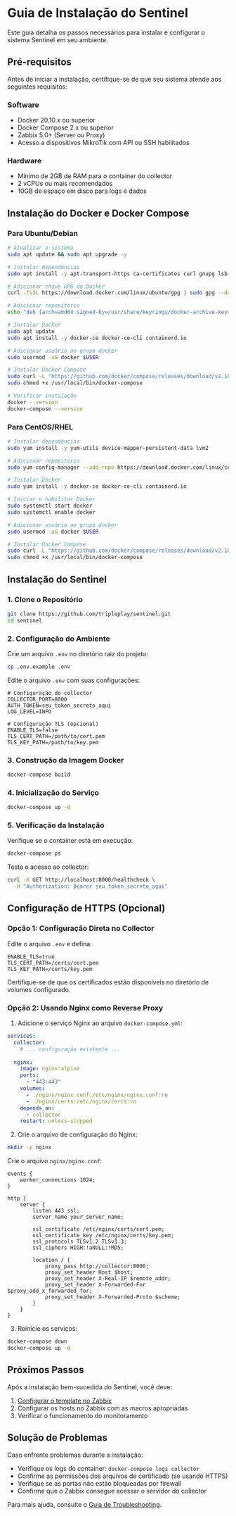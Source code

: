 # Guia de Instalação do Sentinel

Este guia detalha os passos necessários para instalar e configurar o sistema Sentinel em seu ambiente.

## Pré-requisitos

Antes de iniciar a instalação, certifique-se de que seu sistema atende aos seguintes requisitos:

### Software
- Docker 20.10.x ou superior
- Docker Compose 2.x ou superior
- Zabbix 5.0+ (Server ou Proxy)
- Acesso a dispositivos MikroTik com API ou SSH habilitados

### Hardware
- Mínimo de 2GB de RAM para o container do collector
- 2 vCPUs ou mais recomendados
- 10GB de espaço em disco para logs e dados

## Instalação do Docker e Docker Compose

### Para Ubuntu/Debian

```bash
# Atualizar o sistema
sudo apt update && sudo apt upgrade -y

# Instalar dependências
sudo apt install -y apt-transport-https ca-certificates curl gnupg lsb-release

# Adicionar chave GPG do Docker
curl -fsSL https://download.docker.com/linux/ubuntu/gpg | sudo gpg --dearmor -o /usr/share/keyrings/docker-archive-keyring.gpg

# Adicionar repositório
echo "deb [arch=amd64 signed-by=/usr/share/keyrings/docker-archive-keyring.gpg] https://download.docker.com/linux/ubuntu $(lsb_release -cs) stable" | sudo tee /etc/apt/sources.list.d/docker.list > /dev/null

# Instalar Docker
sudo apt update
sudo apt install -y docker-ce docker-ce-cli containerd.io

# Adicionar usuário ao grupo docker
sudo usermod -aG docker $USER

# Instalar Docker Compose
sudo curl -L "https://github.com/docker/compose/releases/download/v2.18.1/docker-compose-$(uname -s)-$(uname -m)" -o /usr/local/bin/docker-compose
sudo chmod +x /usr/local/bin/docker-compose

# Verificar instalação
docker --version
docker-compose --version
```

### Para CentOS/RHEL

```bash
# Instalar dependências
sudo yum install -y yum-utils device-mapper-persistent-data lvm2

# Adicionar repositório
sudo yum-config-manager --add-repo https://download.docker.com/linux/centos/docker-ce.repo

# Instalar Docker
sudo yum install -y docker-ce docker-ce-cli containerd.io

# Iniciar e habilitar Docker
sudo systemctl start docker
sudo systemctl enable docker

# Adicionar usuário ao grupo docker
sudo usermod -aG docker $USER

# Instalar Docker Compose
sudo curl -L "https://github.com/docker/compose/releases/download/v2.18.1/docker-compose-$(uname -s)-$(uname -m)" -o /usr/local/bin/docker-compose
sudo chmod +x /usr/local/bin/docker-compose
```

## Instalação do Sentinel

### 1. Clone o Repositório

```bash
git clone https://github.com/tripleplay/sentinel.git
cd sentinel
```

### 2. Configuração do Ambiente

Crie um arquivo `.env` no diretório raiz do projeto:

```bash
cp .env.example .env
```

Edite o arquivo `.env` com suas configurações:

```
# Configuração do collector
COLLECTOR_PORT=8000
AUTH_TOKEN=seu_token_secreto_aqui
LOG_LEVEL=INFO

# Configuração TLS (opcional)
ENABLE_TLS=false
TLS_CERT_PATH=/path/to/cert.pem
TLS_KEY_PATH=/path/to/key.pem
```

### 3. Construção da Imagem Docker

```bash
docker-compose build
```

### 4. Inicialização do Serviço

```bash
docker-compose up -d
```

### 5. Verificação da Instalação

Verifique se o container está em execução:

```bash
docker-compose ps
```

Teste o acesso ao collector:

```bash
curl -X GET http://localhost:8000/healthcheck \
  -H "Authorization: Bearer seu_token_secreto_aqui"
```

## Configuração de HTTPS (Opcional)

### Opção 1: Configuração Direta no Collector

Edite o arquivo `.env` e defina:

```
ENABLE_TLS=true
TLS_CERT_PATH=/certs/cert.pem
TLS_KEY_PATH=/certs/key.pem
```

Certifique-se de que os certificados estão disponíveis no diretório de volumes configurado.

### Opção 2: Usando Nginx como Reverse Proxy

1. Adicione o serviço Nginx ao arquivo `docker-compose.yml`:

```yaml
services:
  collector:
    # ... configuração existente ...
  
  nginx:
    image: nginx:alpine
    ports:
      - "443:443"
    volumes:
      - ./nginx/nginx.conf:/etc/nginx/nginx.conf:ro
      - ./nginx/certs:/etc/nginx/certs:ro
    depends_on:
      - collector
    restart: unless-stopped
```

2. Crie o arquivo de configuração do Nginx:

```bash
mkdir -p nginx
```

Crie o arquivo `nginx/nginx.conf`:

```nginx
events {
    worker_connections 1024;
}

http {
    server {
        listen 443 ssl;
        server_name your_server_name;

        ssl_certificate /etc/nginx/certs/cert.pem;
        ssl_certificate_key /etc/nginx/certs/key.pem;
        ssl_protocols TLSv1.2 TLSv1.3;
        ssl_ciphers HIGH:!aNULL:!MD5;

        location / {
            proxy_pass http://collector:8000;
            proxy_set_header Host $host;
            proxy_set_header X-Real-IP $remote_addr;
            proxy_set_header X-Forwarded-For $proxy_add_x_forwarded_for;
            proxy_set_header X-Forwarded-Proto $scheme;
        }
    }
}
```

3. Reinicie os serviços:

```bash
docker-compose down
docker-compose up -d
```

## Próximos Passos

Após a instalação bem-sucedida do Sentinel, você deve:

1. [Configurar o template no Zabbix](../guides/zabbix_configuration.md)
2. Configurar os hosts no Zabbix com as macros apropriadas
3. Verificar o funcionamento do monitoramento

## Solução de Problemas

Caso enfrente problemas durante a instalação:

- Verifique os logs do container: `docker-compose logs collector`
- Confirme as permissões dos arquivos de certificado (se usando HTTPS)
- Verifique se as portas não estão bloqueadas por firewall
- Confirme que o Zabbix consegue acessar o servidor do collector

Para mais ajuda, consulte o [Guia de Troubleshooting](troubleshooting.md).